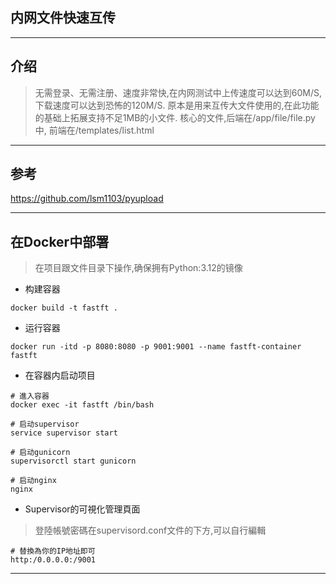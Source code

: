 ## 内网文件快速互传

---

## 介绍


> 无需登录、无需注册、速度非常快,在内网测试中上传速度可以达到60M/S,下载速度可以达到恐怖的120M/S.
> 原本是用来互传大文件使用的,在此功能的基础上拓展支持不足1MB的小文件.
> 核心的文件,后端在/app/file/file.py中, 前端在/templates/list.html

---

## 参考

https://github.com/lsm1103/pyupload

---

## 在Docker中部署

> 在项目跟文件目录下操作,确保拥有Python:3.12的镜像

- 构建容器

```shell
docker build -t fastft .
```

- 运行容器

```shell
docker run -itd -p 8080:8080 -p 9001:9001 --name fastft-container fastft
```

- 在容器内启动项目

```shell
# 進入容器
docker exec -it fastft /bin/bash

# 启动supervisor
service supervisor start

# 启动gunicorn
supervisorctl start gunicorn

# 启动nginx
nginx
```

- Supervisor的可視化管理頁面

> 登陸帳號密碼在supervisord.conf文件的下方,可以自行編輯

```shell
# 替換為你的IP地址即可
http:/0.0.0.0:/9001
```
---